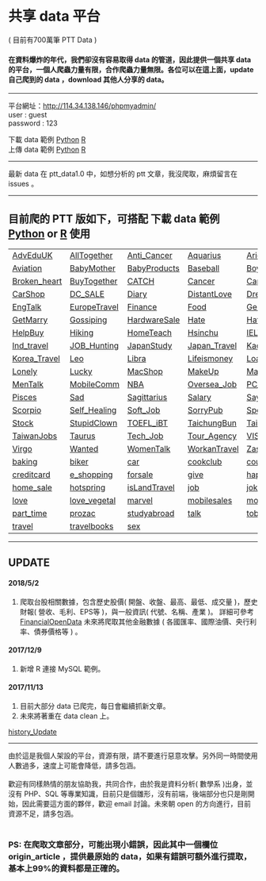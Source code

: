 # 共享 data 平台 
 ( 目前有700萬筆 PTT Data )
#### 在資料爆炸的年代，我們卻沒有容易取得 data 的管道，因此提供一個共享 data 的平台，一個人爬蟲力量有限，合作爬蟲力量無限。各位可以在這上面，update 自己爬到的 data ，download 其他人分享的 data。<br>

------------------------------------------------------------

平台網址：http://114.34.138.146/phpmyadmin/ <br>
user : guest <br>
password : 123 <br>

下載 data 範例 
[Python](https://github.com/f496328mm/Crawler_and_Share/blob/master/load_data_from_mysql.py) 
[R](https://github.com/f496328mm/Crawler_and_Share/blob/master/load_data_from_mysql.r)  <br>
上傳 data 範例 
[Python](https://github.com/f496328mm/Crawler_and_Share/blob/master/upload_data_to_mysql.py)
[R](https://github.com/f496328mm/Crawler_and_Share/blob/master/upload_data_to_mysql.r)  <br>

------------------------------------------------------------

最新 data 在 ptt_data1.0 中，如想分析的 ptt 文章，我沒爬取，麻煩留言在 issues 。<br>

------------------------------------------------------------

## 目前爬的 PTT 版如下，可搭配 下載 data 範例 [Python](https://github.com/f496328mm/Crawler_and_Share/blob/master/input_data_from_mysql.py) or [R](https://github.com/f496328mm/Crawler_and_Share/blob/master/input_data_from_mysql.r) 使用<br>

| | | | | |
|-|-|-|-|-|
|[AdvEduUK](https://www.ptt.cc/bbs/AdvEduUK/index.html)|[AllTogether](https://www.ptt.cc/bbs/AllTogether/index.html)|[Anti_Cancer](https://www.ptt.cc/bbs/Anti-Cancer/index.html)|[Aquarius](https://www.ptt.cc/bbs/Aquarius/index.html)|[Aries](https://www.ptt.cc/bbs/Aries/index.html)|
|[Aviation](https://www.ptt.cc/bbs/Aviation/index.html)|[BabyMother](https://www.ptt.cc/bbs/BabyMother/index.html)|[BabyProducts](https://www.ptt.cc/bbs/BabyProducts/index.html)|[Baseball](https://www.ptt.cc/bbs/Baseball/index.html)|[Boy_Girl](https://www.ptt.cc/bbs/Boy-Girl/index.html)|
|[Broken_heart](https://www.ptt.cc/bbs/Broken-heart/index.html)|[BuyTogether](https://www.ptt.cc/bbs/BuyTogether/index.html)|[CATCH](https://www.ptt.cc/bbs/CATCH/index.html)|[Cancer](https://www.ptt.cc/bbs/Cancer/index.html)|[Capricornus](https://www.ptt.cc/bbs/Capricornus/index.html)|
|[CarShop](https://www.ptt.cc/bbs/CarShop/index.html)|[DC_SALE](https://www.ptt.cc/bbs/DC_SALE/index.html)|[Diary](https://www.ptt.cc/bbs/Diary/index.html)|[DistantLove](https://www.ptt.cc/bbs/DistantLove/index.html)|[Dreamland](https://www.ptt.cc/bbs/Dreamland/index.html)|
|[EngTalk](https://www.ptt.cc/bbs/EngTalk/index.html)|[EuropeTravel](https://www.ptt.cc/bbs/EuropeTravel/index.html)|[Finance](https://www.ptt.cc/bbs/Finance/index.html)|[Food](https://www.ptt.cc/bbs/Food/index.html)|[Gemini](https://www.ptt.cc/bbs/Gemini/index.html)|
|[GetMarry](https://www.ptt.cc/bbs/GetMarry/index.html)|[Gossiping](https://www.ptt.cc/bbs/Gossiping/index.html)|[HardwareSale](https://www.ptt.cc/bbs/HardwareSale/index.html)|[Hate](https://www.ptt.cc/bbs/Hate/index.html)|[HatePolitics](https://www.ptt.cc/bbs/HatePolitics/index.html)|
|[HelpBuy](https://www.ptt.cc/bbs/HelpBuy/index.html)|[Hiking](https://www.ptt.cc/bbs/Hiking/index.html)|[HomeTeach](https://www.ptt.cc/bbs/HomeTeach/index.html)|[Hsinchu](https://www.ptt.cc/bbs/Hsinchu/index.html)|[IELTS](https://www.ptt.cc/bbs/IELTS/index.html)|
|[Ind_travel](https://www.ptt.cc/bbs/Ind-travel/index.html)|[JOB_Hunting](https://www.ptt.cc/bbs/JOB-Hunting/index.html)|[JapanStudy](https://www.ptt.cc/bbs/JapanStudy/index.html)|[Japan_Travel](https://www.ptt.cc/bbs/Japan_Travel/index.html)|[Kaohsiung](https://www.ptt.cc/bbs/Kaohsiung/index.html)|
|[Korea_Travel](https://www.ptt.cc/bbs/Korea_Travel/index.html)|[Leo](https://www.ptt.cc/bbs/Leo/index.html)|[Libra](https://www.ptt.cc/bbs/Libra/index.html)|[Lifeismoney](https://www.ptt.cc/bbs/Lifeismoney/index.html)|[Loan](https://www.ptt.cc/bbs/Loan/index.html)|
|[Lonely](https://www.ptt.cc/bbs/Lonely/index.html)|[Lucky](https://www.ptt.cc/bbs/Lucky/index.html)|[MacShop](https://www.ptt.cc/bbs/MacShop/index.html)|[MakeUp](https://www.ptt.cc/bbs/MakeUp/index.html)|[Marginalman](https://www.ptt.cc/bbs/Marginalman/index.html)|
|[MenTalk](https://www.ptt.cc/bbs/MenTalk/index.html)|[MobileComm](https://www.ptt.cc/bbs/MobileComm/index.html)|[NBA](https://www.ptt.cc/bbs/NBA/index.html)|[Oversea_Job](https://www.ptt.cc/bbs/Oversea_Job/index.html)|[PC_Shopping](https://www.ptt.cc/bbs/PC_Shopping/index.html)|
|[Pisces](https://www.ptt.cc/bbs/Pisces/index.html)|[Sad](https://www.ptt.cc/bbs/Sad/index.html)|[Sagittarius](https://www.ptt.cc/bbs/Sagittarius/index.html)|[Salary](https://www.ptt.cc/bbs/Salary/index.html)|[SayLove](https://www.ptt.cc/bbs/SayLove/index.html)|
|[Scorpio](https://www.ptt.cc/bbs/Scorpio/index.html)|[Self_Healing](https://www.ptt.cc/bbs/Self-Healing/index.html)|[Soft_Job](https://www.ptt.cc/bbs/Soft_Job/index.html)|[SorryPub](https://www.ptt.cc/bbs/SorryPub/index.html)|[SportLottery](https://www.ptt.cc/bbs/SportLottery/index.html)|
|[Stock](https://www.ptt.cc/bbs/Stock/index.html)|[StupidClown](https://www.ptt.cc/bbs/StupidClown/index.html)|[TOEFL_iBT](https://www.ptt.cc/bbs/TOEFL_iBT/index.html)|[TaichungBun](https://www.ptt.cc/bbs/TaichungBun/index.html)|[Tainan](https://www.ptt.cc/bbs/Tainan/index.html)|
|[TaiwanJobs](https://www.ptt.cc/bbs/TaiwanJobs/index.html)|[Taurus](https://www.ptt.cc/bbs/Taurus/index.html)|[Tech_Job](https://www.ptt.cc/bbs/Tech_Job/index.html)|[Tour_Agency](https://www.ptt.cc/bbs/Tour-Agency/index.html)|[VISA](https://www.ptt.cc/bbs/VISA/index.html)|
|[Virgo](https://www.ptt.cc/bbs/Virgo/index.html)|[Wanted](https://www.ptt.cc/bbs/Wanted/index.html)|[WomenTalk](https://www.ptt.cc/bbs/WomenTalk/index.html)|[WorkanTravel](https://www.ptt.cc/bbs/WorkanTravel/index.html)|[Zastrology](https://www.ptt.cc/bbs/Zastrology/index.html)|
|[baking](https://www.ptt.cc/bbs/baking/index.html)|[biker](https://www.ptt.cc/bbs/biker/index.html)|[car](https://www.ptt.cc/bbs/car/index.html)|[cookclub](https://www.ptt.cc/bbs/cookclub/index.html)|[couple](https://www.ptt.cc/bbs/couple/index.html)|
|[creditcard](https://www.ptt.cc/bbs/creditcard/index.html)|[e_shopping](https://www.ptt.cc/bbs/e-shopping/index.html)|[forsale](https://www.ptt.cc/bbs/forsale/index.html)|[give](https://www.ptt.cc/bbs/give/index.html)|[happy](https://www.ptt.cc/bbs/happy/index.html)|
|[home_sale](https://www.ptt.cc/bbs/home-sale/index.html)|[hotspring](https://www.ptt.cc/bbs/hotspring/index.html)|[isLandTravel](https://www.ptt.cc/bbs/isLandTravel/index.html)|[job](https://www.ptt.cc/bbs/job/index.html)|[joke](https://www.ptt.cc/bbs/joke/index.html)|
|[love](https://www.ptt.cc/bbs/love/index.html)|[love_vegetal](https://www.ptt.cc/bbs/love-vegetal/index.html)|[marvel](https://www.ptt.cc/bbs/marvel/index.html)|[mobilesales](https://www.ptt.cc/bbs/mobilesales/index.html)|[movie](https://www.ptt.cc/bbs/movie/index.html)|
|[part_time](https://www.ptt.cc/bbs/part-time/index.html)|[prozac](https://www.ptt.cc/bbs/prozac/index.html)|[studyabroad](https://www.ptt.cc/bbs/studyabroad/index.html)|[talk](https://www.ptt.cc/bbs/talk/index.html)|[toberich](https://www.ptt.cc/bbs/toberich/index.html)|
|[travel](https://www.ptt.cc/bbs/travel/index.html)|[travelbooks](https://www.ptt.cc/bbs/travelbooks/index.html)|[sex](https://www.ptt.cc/bbs/sex/index.html)


------------------------------------------------------------
## UPDATE
#### 2018/5/2
1. 爬取台股相關數據，包含歷史股價( 開盤、收盤、最高、最低、成交量 )，歷史財報( 營收、毛利、EPS等 )，與一般資訊( 代號、名稱、產業 )。
詳細可參考[FinancialOpenData](https://github.com/f496328mm/FinancialMining/tree/master/FinancialOpenData)
未來將爬取其他金融數據 ( 各國匯率、國際油價、央行利率、債券價格等 ) 。

#### 2017/12/9
1. 新增 R 連接 MySQL 範例。

#### 2017/11/13
1. 目前大部分 data 已爬完，每日會繼續抓新文章。
2. 未來將著重在 data clean 上。

[history_Update](https://github.com/f496328mm/Crawler_and_Share/blob/master/history_Update.md)<br>

<!--
## 2017/10/3 
公開密碼，權限為：可自由取得 SQL 中的 data，該程式中已將格式轉為 dataframe ，利於分析。-->

<!--## 附件
1. load_data_from_mysql.py ：可自由取得 SQL 中的 data，該程式中已將格式轉為 dataframe ，利於分析。
2. upload_clean_data.py：可上傳 data 的帳號，提供各位進行 data clean 後，一個上傳/分享的管道，這樣就不需要每個人都進行 data clean，合作的概念。程式中提供一個 建立 data file 和上傳 data 的範例。
3. sql.py：提供 python 連接 MYSQL 教學，有中英註解，如果不清楚再 email 詢問我。
4. craw_ptt.py：提供爬取 PTT 文章，並且上傳到 MYSQL code，附上中文註解，不過 code 中並沒有設定密碼，會有 ERROR，帳號密碼請參考 py_connect_sql_example.py。
-->

------------------------------------------------------------

由於這是我個人架設的平台，資源有限，請不要進行惡意攻擊。另外同一時間使用人數過多，速度上可能會降低，請多包涵。<br><br>
歡迎有同樣熱情的朋友協助我，共同合作，由於我是資料分析( 數學系 )出身，並沒有 PHP、SQL 等專業知識，目前只是個雛形，沒有前端，後端部分也只是剛開始，因此需要這方面的夥伴，歡迎 email 討論。未來朝 open 的方向進行，目前資源不足，請多包涵。
<br><br>

### PS: 在爬取文章部分，可能出現小錯誤，因此其中一個欄位 origin_article ，提供最原始的 data，如果有錯誤可額外進行提取，基本上99%的資料都是正確的。
<br><br>

